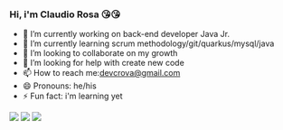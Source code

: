 ### Hi, i'm Claudio Rosa 😘😘

- 🔭 I’m currently working on back-end developer Java Jr.
- 🌱 I’m currently learning scrum methodology/git/quarkus/mysql/java
- 👯 I’m looking to collaborate on my growth 
- 🤔 I’m looking for help with create new code
- 📫 How to reach me:devcrova@gmail.com
- 😄 Pronouns: he/his
- ⚡ Fun fact: i'm learning yet

<div> 
  
  <a href="https://www.instagram.com/kayooliveira.oficial" target="_blank"><img src="https://img.shields.io/badge/-Instagram-%23E4405F?style=for-the-badge&logo=instagram&logoColor=white" target="_blank"></a>
  <a href = "mailto:devcrosa@gmail.com"><img src="https://img.shields.io/badge/-Gmail-%23333?style=for-the-badge&logo=gmail&logoColor=white" target="_blank"></a>
  <a href="https://www.linkedin.com/in/cl%C3%A1udio-rosa-a890b9257" target="_blank"><img src="https://img.shields.io/badge/-LinkedIn-%230077B5?style=for-the-badge&logo=linkedin&logoColor=white" target="_blank"></a> 
  
</div>
